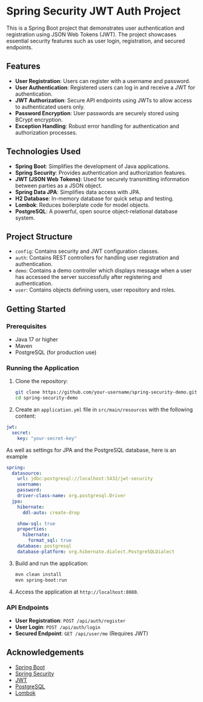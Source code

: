 # Spring Security JWT Auth Project

This is a Spring Boot project that demonstrates user authentication and registration using JSON Web Tokens (JWT). The project showcases essential security features such as user login, registration, and secured endpoints.

## Features

- **User Registration**: Users can register with a username and password.
- **User Authentication**: Registered users can log in and receive a JWT for authentication.
- **JWT Authorization**: Secure API endpoints using JWTs to allow access to authenticated users only.
- **Password Encryption**: User passwords are securely stored using BCrypt encryption.
- **Exception Handling**: Robust error handling for authentication and authorization processes.

## Technologies Used

- **Spring Boot**: Simplifies the development of Java applications.
- **Spring Security**: Provides authentication and authorization features.
- **JWT (JSON Web Tokens)**: Used for securely transmitting information between parties as a JSON object.
- **Spring Data JPA**: Simplifies data access with JPA.
- **H2 Database**: In-memory database for quick setup and testing.
- **Lombok**: Reduces boilerplate code for model objects.
- **PostgreSQL**: A powerful, open source object-relational database system.

## Project Structure

- `config`: Contains security and JWT configuration classes.
- `auth`: Contains REST controllers for handling user registration and authentication.
- `demo`: Contains a demo controller which displays message when a user has accessed the server successfully after registering and authentication.
- `user`: Contains objects defining users, user repository and roles.

## Getting Started

### Prerequisites

- Java 17 or higher
- Maven
- PostgreSQL (for production use)

### Running the Application

1. Clone the repository:
    ```sh
    git clone https://github.com/your-username/spring-security-demo.git
    cd spring-security-demo
    ```

2. Create an `application.yml` file in `src/main/resources` with the following content:

```yaml
jwt:
  secret:
    key: "your-secret-key"
```
As well as settings for JPA and the PostgreSQL database, here is an example
```yaml
spring:
  datasource:
    url: jdbc:postgresql://localhost:5432/jwt-security
    username:
    password:
    driver-class-name: org.postgresql.Driver
  jpa:
    hibernate:
      ddl-auto: create-drop

    show-sql: true
    properties:
      hibernate:
        format_sql: true
    database: postgresql
    database-platform: org.hibernate.dialect.PostgreSQLDialect
```

3. Build and run the application:
    ```sh
    mvn clean install
    mvn spring-boot:run
    ```

4. Access the application at `http://localhost:8080`.

### API Endpoints

- **User Registration**: `POST /api/auth/register`
- **User Login**: `POST /api/auth/login`
- **Secured Endpoint**: `GET /api/user/me` (Requires JWT)


## Acknowledgements

- [Spring Boot](https://spring.io/projects/spring-boot)
- [Spring Security](https://spring.io/projects/spring-security)
- [JWT](https://jwt.io/)
- [PostgreSQL](https://www.postgresql.org/)
- [Lombok](https://projectlombok.org/)

